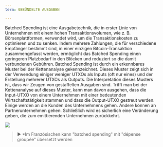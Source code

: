 ```yaml
---
term: GEBÜNDELTE AUSGABEN

---
```

Batched Spending ist eine Ausgabetechnik, die in erster Linie von Unternehmen mit einem hohen Transaktionsvolumen, wie z. B. Börsenplattformen, verwendet wird, um die Transaktionskosten zu optimieren und zu senken. Indem mehrere Zahlungen, die für verschiedene Empfänger bestimmt sind, in einer einzigen Bitcoin-Transaktion zusammengefasst werden, ermöglicht das Batched Spending einen geringeren Platzbedarf in den Blöcken und reduziert so die damit verbundenen Gebühren. Batched Spending ist durch ein erkennbares Muster bei der Kettenanalyse gekennzeichnet. Dieses Muster zeigt sich in der Verwendung einiger weniger UTXOs als Inputs (oft nur eines) und der Erstellung mehrerer UTXOs als Outputs. Die Interpretation dieses Musters ist, dass wir Zeugen von gestaffelten Ausgaben sind. Trifft man bei der Kettenanalyse auf dieses Muster, kann man davon ausgehen, dass die Input-UTXO von einem Unternehmen mit einer bedeutenden Wirtschaftstätigkeit stammen und dass die Output-UTXO gestreut werden. Einige werden an die Kunden des Unternehmens gehen. Andere können an Partnerunternehmen gehen. Schließlich wird es sicherlich eine Veränderung geben, die zum emittierenden Unternehmen zurückkehrt.

![](../../dictionnaire/assets/8.webp)

> ► *Im Französischen kann "batched spending" mit "dépense groupée" übersetzt werden